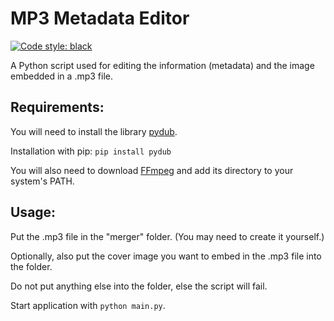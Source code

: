# MP3 Metadata Editor

[![Code style: black](https://img.shields.io/badge/code%20style-black-000000.svg)](https://github.com/psf/black)

A Python script used for editing the information (metadata) and the image embedded in a .mp3 file.

## Requirements:
You will need to install the library [pydub](https://github.com/jiaaro/pydub "Pydub's GitHub Page").

Installation with pip: `pip install pydub`

You will also need to download [FFmpeg](https://www.gyan.dev/ffmpeg/builds "FFmpeg for Windows") and add its directory to your system's PATH.

## Usage:
Put the .mp3 file in the "merger" folder. (You may need to create it yourself.)

Optionally, also put the cover image you want to embed in the .mp3 file into the folder.

Do not put anything else into the folder, else the script will fail.

Start application with `python main.py`.

